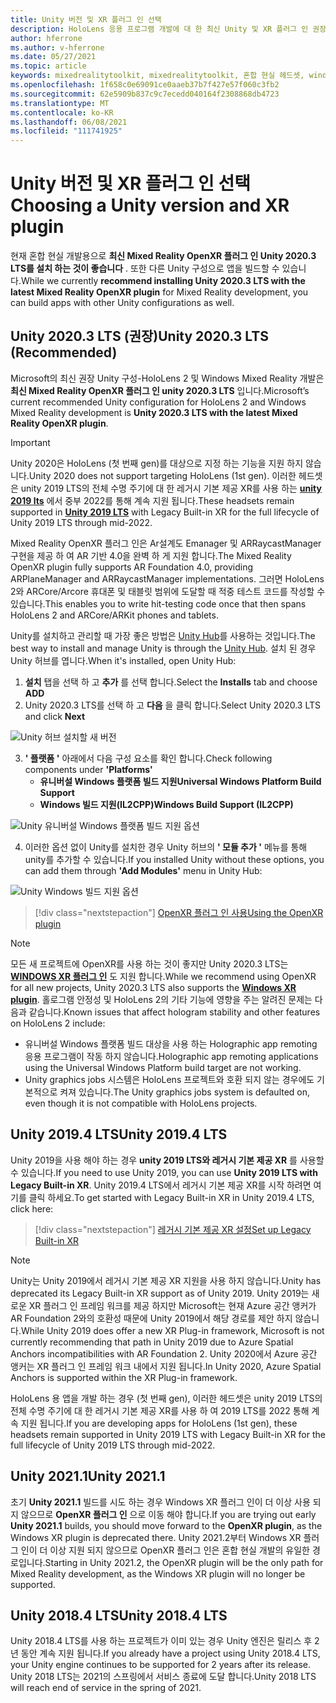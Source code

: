 ```yaml
---
title: Unity 버전 및 XR 플러그 인 선택
description: HoloLens 응용 프로그램 개발에 대 한 최신 Unity 및 XR 플러그 인 권장 사항을 최신으로 유지 합니다.
author: hferrone
ms.author: v-hferrone
ms.date: 05/27/2021
ms.topic: article
keywords: mixedrealitytoolkit, mixedrealitytoolkit, 혼합 현실 헤드셋, windows mixed reality 헤드셋, 가상 현실 헤드셋, unity
ms.openlocfilehash: 1f658c0e69091ce0aaeb37b7f427e57f060c3fb2
ms.sourcegitcommit: 62e5909b837c9c7ecedd040164f2308868db4723
ms.translationtype: MT
ms.contentlocale: ko-KR
ms.lasthandoff: 06/08/2021
ms.locfileid: "111741925"
---
```

# <a name="choosing-a-unity-version-and-xr-plugin"></a><span data-ttu-id="af6a8-104">Unity 버전 및 XR 플러그 인 선택</span><span class="sxs-lookup"><span data-stu-id="af6a8-104">Choosing a Unity version and XR plugin</span></span>

<span data-ttu-id="af6a8-105">현재 혼합 현실 개발용으로 **최신 Mixed Reality OpenXR 플러그 인 Unity 2020.3 LTS를 설치 하는 것이 좋습니다** . 또한 다른 Unity 구성으로 앱을 빌드할 수 있습니다.</span><span class="sxs-lookup"><span data-stu-id="af6a8-105">While we currently **recommend installing Unity 2020.3 LTS with the latest Mixed Reality OpenXR plugin** for Mixed Reality development, you can build apps with other Unity configurations as well.</span></span>

## <a name="unity-20203-lts-recommended"></a><span data-ttu-id="af6a8-106">Unity 2020.3 LTS (권장)</span><span class="sxs-lookup"><span data-stu-id="af6a8-106">Unity 2020.3 LTS (Recommended)</span></span>

<span data-ttu-id="af6a8-107">Microsoft의 최신 권장 Unity 구성-HoloLens 2 및 Windows Mixed Reality 개발은 **최신 Mixed Reality OpenXR 플러그 인 unity 2020.3 LTS** 입니다.</span><span class="sxs-lookup"><span data-stu-id="af6a8-107">Microsoft’s current recommended Unity configuration for HoloLens 2 and Windows Mixed Reality development is **Unity 2020.3 LTS with the latest Mixed Reality OpenXR plugin**.</span></span>

> [!IMPORTANT]
> <span data-ttu-id="af6a8-108">Unity 2020은 HoloLens (첫 번째 gen)를 대상으로 지정 하는 기능을 지원 하지 않습니다.</span><span class="sxs-lookup"><span data-stu-id="af6a8-108">Unity 2020 does not support targeting HoloLens (1st gen).</span></span> <span data-ttu-id="af6a8-109">이러한 헤드셋은 unity 2019 LTS의 전체 수명 주기에 대 한 레거시 기본 제공 XR를 사용 하는 **[unity 2019 lts](#unity-20194-lts)** 에서 중부 2022를 통해 계속 지원 됩니다.</span><span class="sxs-lookup"><span data-stu-id="af6a8-109">These headsets remain supported in **[Unity 2019 LTS](#unity-20194-lts)** with Legacy Built-in XR for the full lifecycle of Unity 2019 LTS through mid-2022.</span></span>

<span data-ttu-id="af6a8-110">Mixed Reality OpenXR 플러그 인은 Ar설계도 Emanager 및 ARRaycastManager 구현을 제공 하 여 AR 기반 4.0을 완벽 하 게 지원 합니다.</span><span class="sxs-lookup"><span data-stu-id="af6a8-110">The Mixed Reality OpenXR plugin fully supports AR Foundation 4.0, providing ARPlaneManager and ARRaycastManager implementations.</span></span> <span data-ttu-id="af6a8-111">그러면 HoloLens 2와 ARCore/Arcore 휴대폰 및 태블릿 범위에 도달할 때 적중 테스트 코드를 작성할 수 있습니다.</span><span class="sxs-lookup"><span data-stu-id="af6a8-111">This enables you to write hit-testing code once that then spans HoloLens 2 and ARCore/ARKit phones and tablets.</span></span>

<span data-ttu-id="af6a8-112">Unity를 설치하고 관리할 때 가장 좋은 방법은 <a href="https://unity3d.com/get-unity/download" target="_blank">Unity Hub</a>를 사용하는 것입니다.</span><span class="sxs-lookup"><span data-stu-id="af6a8-112">The best way to install and manage Unity is through the <a href="https://unity3d.com/get-unity/download" target="_blank">Unity Hub</a>.</span></span> <span data-ttu-id="af6a8-113">설치 된 경우 Unity 허브를 엽니다.</span><span class="sxs-lookup"><span data-stu-id="af6a8-113">When it's installed, open Unity Hub:</span></span>

1. <span data-ttu-id="af6a8-114">**설치** 탭을 선택 하 고 **추가** 를 선택 합니다.</span><span class="sxs-lookup"><span data-stu-id="af6a8-114">Select the **Installs** tab and choose **ADD**</span></span>
2. <span data-ttu-id="af6a8-115">Unity 2020.3 LTS를 선택 하 고 **다음** 을 클릭 합니다.</span><span class="sxs-lookup"><span data-stu-id="af6a8-115">Select Unity 2020.3 LTS and click **Next**</span></span>

![Unity 허브 설치할 새 버전](images/unity-hub-img-01.png)

3. <span data-ttu-id="af6a8-117">**' 플랫폼 '** 아래에서 다음 구성 요소를 확인 합니다.</span><span class="sxs-lookup"><span data-stu-id="af6a8-117">Check following components under **'Platforms'**</span></span>
    * <span data-ttu-id="af6a8-118">**유니버설 Windows 플랫폼 빌드 지원**</span><span class="sxs-lookup"><span data-stu-id="af6a8-118">**Universal Windows Platform Build Support**</span></span>
    * <span data-ttu-id="af6a8-119">**Windows 빌드 지원(IL2CPP)**</span><span class="sxs-lookup"><span data-stu-id="af6a8-119">**Windows Build Support (IL2CPP)**</span></span>

![Unity 유니버설 Windows 플랫폼 빌드 지원 옵션](../images/Unity_Install_Option_UWP.png)

4. <span data-ttu-id="af6a8-121">이러한 옵션 없이 Unity를 설치한 경우 Unity 허브의 **' 모듈 추가 '** 메뉴를 통해 unity를 추가할 수 있습니다.</span><span class="sxs-lookup"><span data-stu-id="af6a8-121">If you installed Unity without these options, you can add them through **'Add Modules'** menu in Unity Hub:</span></span>

![Unity Windows 빌드 지원 옵션](../images/Unity_Install_Option_UWP2.png)

> [!div class="nextstepaction"]
> [<span data-ttu-id="af6a8-123">OpenXR 플러그 인 사용</span><span class="sxs-lookup"><span data-stu-id="af6a8-123">Using the OpenXR plugin</span></span>](/windows/mixed-reality/develop/unity/xr-project-setup?tabs=openxr)

> [!NOTE]
> <span data-ttu-id="af6a8-124">모든 새 프로젝트에 OpenXR를 사용 하는 것이 좋지만 Unity 2020.3 LTS는 **[WINDOWS XR 플러그 인](/windows/mixed-reality/develop/unity/xr-project-setup?tabs=windowsxr)** 도 지원 합니다.</span><span class="sxs-lookup"><span data-stu-id="af6a8-124">While we recommend using OpenXR for all new projects, Unity 2020.3 LTS also supports the **[Windows XR plugin](/windows/mixed-reality/develop/unity/xr-project-setup?tabs=windowsxr)**.</span></span> <span data-ttu-id="af6a8-125">홀로그램 안정성 및 HoloLens 2의 기타 기능에 영향을 주는 알려진 문제는 다음과 같습니다.</span><span class="sxs-lookup"><span data-stu-id="af6a8-125">Known issues that affect hologram stability and other features on HoloLens 2 include:</span></span>
>
> * <span data-ttu-id="af6a8-126">유니버설 Windows 플랫폼 빌드 대상을 사용 하는 Holographic app remoting 응용 프로그램이 작동 하지 않습니다.</span><span class="sxs-lookup"><span data-stu-id="af6a8-126">Holographic app remoting applications using the Universal Windows Platform build target are not working.</span></span>
> * <span data-ttu-id="af6a8-127">Unity graphics jobs 시스템은 HoloLens 프로젝트와 호환 되지 않는 경우에도 기본적으로 켜져 있습니다.</span><span class="sxs-lookup"><span data-stu-id="af6a8-127">The Unity graphics jobs system is defaulted on, even though it is not compatible with HoloLens projects.</span></span>

## <a name="unity-20194-lts"></a><span data-ttu-id="af6a8-128">Unity 2019.4 LTS</span><span class="sxs-lookup"><span data-stu-id="af6a8-128">Unity 2019.4 LTS</span></span>

<span data-ttu-id="af6a8-129">Unity 2019을 사용 해야 하는 경우 **unity 2019 LTS와 레거시 기본 제공 XR** 를 사용할 수 있습니다.</span><span class="sxs-lookup"><span data-stu-id="af6a8-129">If you need to use Unity 2019, you can use **Unity 2019 LTS with Legacy Built-in XR**.</span></span> <span data-ttu-id="af6a8-130">Unity 2019.4 LTS에서 레거시 기본 제공 XR를 시작 하려면 여기를 클릭 하세요.</span><span class="sxs-lookup"><span data-stu-id="af6a8-130">To get started with Legacy Built-in XR in Unity 2019.4 LTS, click here:</span></span>

> [!div class="nextstepaction"]
> [<span data-ttu-id="af6a8-131">레거시 기본 제공 XR 설정</span><span class="sxs-lookup"><span data-stu-id="af6a8-131">Set up Legacy Built-in XR</span></span>](/windows/mixed-reality/develop/unity/xr-project-setup?tabs=legacy)

> [!NOTE]
> <span data-ttu-id="af6a8-132">Unity는 Unity 2019에서 레거시 기본 제공 XR 지원을 사용 하지 않습니다.</span><span class="sxs-lookup"><span data-stu-id="af6a8-132">Unity has deprecated its Legacy Built-in XR support as of Unity 2019.</span></span>  <span data-ttu-id="af6a8-133">Unity 2019는 새로운 XR 플러그 인 프레임 워크를 제공 하지만 Microsoft는 현재 Azure 공간 앵커가 AR Foundation 2와의 호환성 때문에 Unity 2019에서 해당 경로를 제안 하지 않습니다.</span><span class="sxs-lookup"><span data-stu-id="af6a8-133">While Unity 2019 does offer a new XR Plug-in framework, Microsoft is not currently recommending that path in Unity 2019 due to Azure Spatial Anchors incompatibilities with AR Foundation 2.</span></span>  <span data-ttu-id="af6a8-134">Unity 2020에서 Azure 공간 앵커는 XR 플러그 인 프레임 워크 내에서 지원 됩니다.</span><span class="sxs-lookup"><span data-stu-id="af6a8-134">In Unity 2020, Azure Spatial Anchors is supported within the XR Plug-in framework.</span></span>

<span data-ttu-id="af6a8-135">HoloLens 용 앱을 개발 하는 경우 (첫 번째 gen), 이러한 헤드셋은 unity 2019 LTS의 전체 수명 주기에 대 한 레거시 기본 제공 XR를 사용 하 여 2019 LTS를 2022 통해 계속 지원 됩니다.</span><span class="sxs-lookup"><span data-stu-id="af6a8-135">If you are developing apps for HoloLens (1st gen), these headsets remain supported in Unity 2019 LTS with Legacy Built-in XR for the full lifecycle of Unity 2019 LTS through mid-2022.</span></span>

## <a name="unity-20211"></a><span data-ttu-id="af6a8-136">Unity 2021.1</span><span class="sxs-lookup"><span data-stu-id="af6a8-136">Unity 2021.1</span></span>

<span data-ttu-id="af6a8-137">초기 **Unity 2021.1** 빌드를 시도 하는 경우 Windows XR 플러그 인이 더 이상 사용 되지 않으므로 **OpenXR 플러그 인** 으로 이동 해야 합니다.</span><span class="sxs-lookup"><span data-stu-id="af6a8-137">If you are trying out early **Unity 2021.1** builds, you should move forward to the **OpenXR plugin**, as the Windows XR plugin is deprecated there.</span></span>  <span data-ttu-id="af6a8-138">Unity 2021.2부터 Windows XR 플러그 인이 더 이상 지원 되지 않으므로 OpenXR 플러그 인은 혼합 현실 개발의 유일한 경로입니다.</span><span class="sxs-lookup"><span data-stu-id="af6a8-138">Starting in Unity 2021.2, the OpenXR plugin will be the only path for Mixed Reality development, as the Windows XR plugin will no longer be supported.</span></span>

## <a name="unity-20184-lts"></a><span data-ttu-id="af6a8-139">Unity 2018.4 LTS</span><span class="sxs-lookup"><span data-stu-id="af6a8-139">Unity 2018.4 LTS</span></span>

<span data-ttu-id="af6a8-140">Unity 2018.4 LTS를 사용 하는 프로젝트가 이미 있는 경우 Unity 엔진은 릴리스 후 2 년 동안 계속 지원 됩니다.</span><span class="sxs-lookup"><span data-stu-id="af6a8-140">If you already have a project using Unity 2018.4 LTS, your Unity engine continues to be supported for 2 years after its release.</span></span>  <span data-ttu-id="af6a8-141">Unity 2018 LTS는 2021의 스프링에서 서비스 종료에 도달 합니다.</span><span class="sxs-lookup"><span data-stu-id="af6a8-141">Unity 2018 LTS will reach end of service in the spring of 2021.</span></span>
